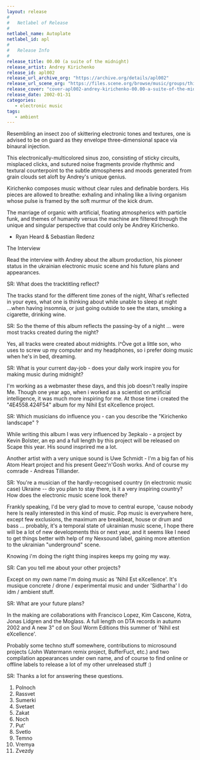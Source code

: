 ```yaml
---
layout: release
#
#   Netlabel of Release
#
netlabel_name: Autoplate
netlabel_id: apl
#
#   Release Info
#
release_title: 00.00 (a suite of the midnight)
release_artist: Andrey Kirichenko
release_id: apl002
release_url_archive_org: "https://archive.org/details/apl002"
release_url_scene_org: "https://files.scene.org/browse/music/groups/thinner/autoplate/zip/"
release_cover: "cover-apl002-andrey-kirichenko-00.00-a-suite-of-the-midnight.jpg"
release_date: 2002-01-31
categories:
   - electronic music
tags:
   - ambient
---
```

Resembling an insect zoo of skittering electronic tones and textures, one is advised to be on guard as they envelope three-dimensional space via binaural injection.

This electronically-multicolored sinus zoo, consisting of sticky circuits, misplaced clicks, and sutured noise fragments provide rhythmic and textural counterpoint to the subtle atmospheres and moods generated from grain clouds set aloft by Andrey's unique genius.

Kirichenko composes music without clear rules and definable borders. His pieces are allowed to breathe: exhaling and inhaling like a living organism whose pulse is framed by the soft murmur of the kick drum.

The marriage of organic with artificial, floating atmospherics with particle funk, and themes of humanity versus the machine are filtered through the unique and singular perspective that could only be Andrey Kirichenko.

- Ryan Heard & Sebastian Redenz

The Interview

Read the interview with Andrey about the album production, his pioneer status in the ukrainian electronic music scene and his future plans and appearances.

SR: What does the tracktitling reflect?

The tracks stand for the different time zones of the night, What's reflected in your eyes, what one is thinking about while unable to sleep at night ...when having insomnia, or just going outside to see the stars, smoking a cigarette, drinking wine.

SR: So the theme of this album reflects the passing-by of a night ... were most tracks created during the night?

Yes, all tracks were created about midnights. I^Òve got a little son, who uses to screw up my computer and my headphones, so i prefer doing music when he's in bed, dreaming.

SR: What is your current day-job - does your daily work inspire you for making music during midnight?

I'm working as a webmaster these days, and this job doesn't really inspire Me. Though one year ago, when i worked as a scientist on artificial intelligence, it was much more inspiring for me. At those time i created the "4E4558.424F54" album for my Nihil Est eXcellence project.

SR: Which musicians do influence you - can you describe the "Kirichenko landscape" ?

While writing this album I was very influenced by 3epkalo - a project by Kevin Bolster, an ep and a full length by this project will be released on Scape this year. His sound insprired me a lot.

Another artist with a very unique sound is Uwe Schmidt - I'm a big fan of his Atom Heart project and his present Geez'n'Gosh works. And of course my comrade - Andreas Tilliander.

SR: You're a musician of the hardly-recognised country (in electronic music case) Ukraine -- do you plan to stay there, is it a very inspiring country? How does the electronic music scene look there?

Frankly speaking, I'd be very glad to move to central europe, 'cause nobody here Is really interested in this kind of music. Pop music is everywhere here, except few exclusions, the maximum are breakbeat, house or drum and bass ... probably, it's a temporal state of ukrainian music scene, I hope there will be a lot of new developments this or next year, and it seems like I need to get things better with help of my Nexsound label, gaining more attention to the ukrainian "underground" scene.

Knowing i'm doing the right thing inspires keeps my going my way.

SR: Can you tell me about your other projects?

Except on my own name I'm doing music as 'Nihil Est eXcellence'. It's musique concrete / drone / experimental music and under 'Sidhartha' I do idm / ambient stuff.

SR: What are your future plans?

In the making are collaborations with Francisco Lopez, Kim Cascone, Kotra, Jonas Lidgren and the Moglass. A full length on DTA records in autumn 2002 and A new 3" cd on Soul Worm Editions this summer of 'Nihil est eXcellence'.

Probably some techno stuff somewhere, contributions to microsound projects (John Watermann remix project, BufferFuct, etc.) and two compilation appearances under own name, and of course to find online or offline labels to release a lot of my other unreleased stuff :)

SR: Thanks a lot for answering these questions.


1. Polnoch
2. Rassvet
3. Sumerki
4. Svetaet
5. Zakat
6. Noch
7. Put'
8. Svetlo
9. Temno
10. Vremya
11. Zvezdy